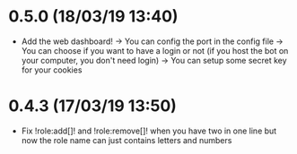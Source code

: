 # 0.5.0 (18/03/19 13:40)

- Add the web dashboard!
-> You can config the port in the config file
-> You can choose if you want to have a login or not (if you host the bot on your computer, you don't need login)
-> You can setup some secret key for your cookies

# 0.4.3 (17/03/19 13:50)

- Fix !role:add[]! and !role:remove[]! when you have two in one line but now the role name can just contains letters and numbers